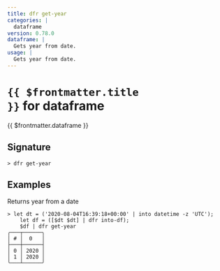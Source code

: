 ```yaml
---
title: dfr get-year
categories: |
  dataframe
version: 0.78.0
dataframe: |
  Gets year from date.
usage: |
  Gets year from date.
---
```


# <code>{{ $frontmatter.title }}</code> for dataframe

<div class='command-title'>{{ $frontmatter.dataframe }}</div>

## Signature

```> dfr get-year ```

## Examples

Returns year from a date
```shell
> let dt = ('2020-08-04T16:39:18+00:00' | into datetime -z 'UTC');
    let df = ([$dt $dt] | dfr into-df);
    $df | dfr get-year
╭───┬──────╮
│ # │  0   │
├───┼──────┤
│ 0 │ 2020 │
│ 1 │ 2020 │
╰───┴──────╯

```
